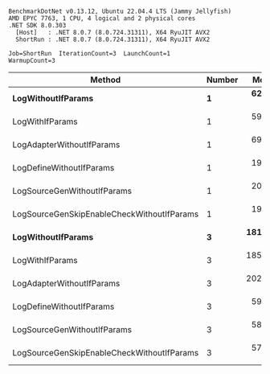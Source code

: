 ```

BenchmarkDotNet v0.13.12, Ubuntu 22.04.4 LTS (Jammy Jellyfish)
AMD EPYC 7763, 1 CPU, 4 logical and 2 physical cores
.NET SDK 8.0.303
  [Host]   : .NET 8.0.7 (8.0.724.31311), X64 RyuJIT AVX2
  ShortRun : .NET 8.0.7 (8.0.724.31311), X64 RyuJIT AVX2

Job=ShortRun  IterationCount=3  LaunchCount=1  
WarmupCount=3  

```
| Method                                     | Number | Mean      | Error     | StdDev   | Min       | Max       | Gen0   | Allocated |
|------------------------------------------- |------- |----------:|----------:|---------:|----------:|----------:|-------:|----------:|
| **LogWithoutIfParams**                         | **1**      |  **62.14 ns** |  **3.241 ns** | **0.178 ns** |  **61.98 ns** |  **62.33 ns** | **0.0010** |      **88 B** |
| LogWithIfParams                            | 1      |  59.93 ns | 13.532 ns | 0.742 ns |  59.50 ns |  60.78 ns | 0.0010 |      88 B |
| LogAdapterWithoutIfParams                  | 1      |  69.02 ns | 16.113 ns | 0.883 ns |  68.46 ns |  70.04 ns | 0.0010 |      88 B |
| LogDefineWithoutIfParams                   | 1      |  19.91 ns |  2.327 ns | 0.128 ns |  19.82 ns |  20.05 ns |      - |         - |
| LogSourceGenWithoutIfParams                | 1      |  20.02 ns |  4.509 ns | 0.247 ns |  19.86 ns |  20.31 ns |      - |         - |
| LogSourceGenSkipEnableCheckWithoutIfParams | 1      |  19.62 ns | 14.717 ns | 0.807 ns |  19.15 ns |  20.55 ns |      - |         - |
| **LogWithoutIfParams**                         | **3**      | **181.93 ns** |  **7.403 ns** | **0.406 ns** | **181.62 ns** | **182.39 ns** | **0.0031** |     **264 B** |
| LogWithIfParams                            | 3      | 185.32 ns |  8.471 ns | 0.464 ns | 184.94 ns | 185.84 ns | 0.0031 |     264 B |
| LogAdapterWithoutIfParams                  | 3      | 202.93 ns | 28.794 ns | 1.578 ns | 201.94 ns | 204.75 ns | 0.0031 |     264 B |
| LogDefineWithoutIfParams                   | 3      |  59.29 ns |  5.409 ns | 0.296 ns |  59.10 ns |  59.63 ns |      - |         - |
| LogSourceGenWithoutIfParams                | 3      |  58.22 ns |  0.820 ns | 0.045 ns |  58.17 ns |  58.26 ns |      - |         - |
| LogSourceGenSkipEnableCheckWithoutIfParams | 3      |  57.81 ns |  2.671 ns | 0.146 ns |  57.65 ns |  57.94 ns |      - |         - |

